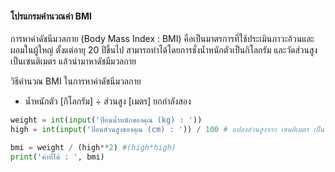 #### โปรแกรมคำนวณค่า BMI
การหาค่าดัชนีมวลกาย (Body Mass Index : BMI) คือเป็นมาตรการที่ใช้ประเมินภาวะอ้วนและผอมในผู้ใหญ่ ตั้งแต่อายุ 20 ปีขึ้นไป สามารถทำได้โดยการชั่งน้ำหนักตัวเป็นกิโลกรัม และวัดส่วนสูงเป็นเซนติเมตร แล้วนำมาหาดัชมีมวลกาย

วิธีคำนวณ BMI ในการหาค่าดัชนีมวลกาย 
- น้ำหนักตัว [กิโลกรัม] ÷ ส่วนสูง [เมตร] ยกกำลังสอง
```python
weight = int(input('ป้อนน้ำหนักของคุณ (kg) : '))
high = int(input('ป้อนส่วนสูงของคุณ (cm) : ')) / 100 # แปลงส่วนสูงจาก เซนติเมตร เป็น เมตร

bmi = weight / (high**2) #(high*high)
print('ค่าที่ได้ : ', bmi)
```


```python

```

```python

```

```python

```

```python

```

```python

```

